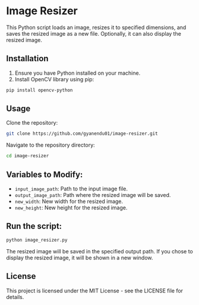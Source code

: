 # Image Resizer

This Python script loads an image, resizes it to specified dimensions, and saves the resized image as a new file. Optionally, it can also display the resized image.

## Installation

1. Ensure you have Python installed on your machine.
2. Install OpenCV library using pip:

```bash
pip install opencv-python
```
## Usage
  Clone the repository:
```bash
git clone https://github.com/gyanendu01/image-resizer.git
```
  Navigate to the repository directory:
  
```bash
cd image-resizer
```
## Variables to Modify:

- `input_image_path`: Path to the input image file.
- `output_image_path`: Path where the resized image will be saved.
- `new_width`: New width for the resized image.
- `new_height`: New height for the resized image.

## Run the script:
```bash
python image_resizer.py
```
The resized image will be saved in the specified output path. If you chose to display the resized image, it will be shown in a new window.

## License
This project is licensed under the MIT License - see the LICENSE file for details.

